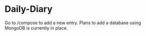 # Daily-Diary
 Go to /compose to add a new entry.
 Plans to add a database using MongoDB is currently in place.
